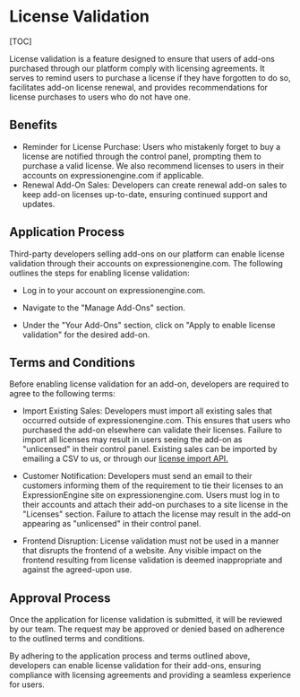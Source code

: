 <!--
    This source file is part of the open source project
    ExpressionEngine User Guide (https://github.com/ExpressionEngine/ExpressionEngine-User-Guide)

    @link      https://expressionengine.com/
    @copyright Copyright (c) 2003-2024, Packet Tide, LLC (https://packettide.com)
    @license   https://expressionengine.com/license Licensed under Apache License, Version 2.0
-->

# License Validation

[TOC]

License validation is a feature designed to ensure that users of add-ons purchased through our platform comply with licensing agreements. It serves to remind users to purchase a license if they have forgotten to do so, facilitates add-on license renewal, and provides recommendations for license purchases to users who do not have one.

## Benefits
 - Reminder for License Purchase: Users who mistakenly forget to buy a license are notified through the control panel, prompting them to purchase a valid license. We also recommend licenses to users in their accounts on expressionengine.com if applicable.
 - Renewal Add-On Sales: Developers can create renewal add-on sales to keep add-on licenses up-to-date, ensuring continued support and updates.

## Application Process
Third-party developers selling add-ons on our platform can enable license validation through their accounts on expressionengine.com. The following outlines the steps for enabling license validation:

 - Log in to your account on expressionengine.com.

 - Navigate to the "Manage Add-Ons" section.

 - Under the "Your Add-Ons" section, click on "Apply to enable license validation" for the desired add-on.

## Terms and Conditions
Before enabling license validation for an add-on, developers are required to agree to the following terms:

 - Import Existing Sales: Developers must import all existing sales that occurred outside of expressionengine.com. This ensures that users who purchased the add-on elsewhere can validate their licenses. Failure to import all licenses may result in users seeing the add-on as "unlicensed" in their control panel. Existing sales can be imported by emailing a CSV to us, or through our [license import API.](development/license-validation/importing-licenses.md)

 - Customer Notification: Developers must send an email to their customers informing them of the requirement to tie their licenses to an ExpressionEngine site on expressionengine.com. Users must log in to their accounts and attach their add-on purchases to a site license in the "Licenses" section. Failure to attach the license may result in the add-on appearing as "unlicensed" in their control panel.

 - Frontend Disruption: License validation must not be used in a manner that disrupts the frontend of a website. Any visible impact on the frontend resulting from license validation is deemed inappropriate and against the agreed-upon use.

## Approval Process

Once the application for license validation is submitted, it will be reviewed by our team. The request may be approved or denied based on adherence to the outlined terms and conditions.

By adhering to the application process and terms outlined above, developers can enable license validation for their add-ons, ensuring compliance with licensing agreements and providing a seamless experience for users.
